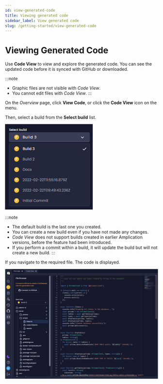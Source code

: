 ```yaml
---
id: view-generated-code
title: Viewing generated code
sidebar_label: View generated code
slug: /getting-started/view-generated-code
---
```


# Viewing Generated Code

Use  **Code View** to view and explore the generated code. You can see the updated code before it is synced with GitHub or downloaded. 


:::note
- Graphic files are not visible with _Code View_.
- You cannot edit files with _Code View_.
:::

On the _Overview_ page, click **View Code**, or click the **Code View** icon on the menu.

Then, select a build from the **Select build** list. 

  ![](../getting-started/assets/view-code2a.png)

:::note
- The default build is the last one you created.
- You can create a new build even if you have not made any changes.
-  _Code View_ does not support builds created in earlier Amplication versions, before the feature had been introduced. 
- If you perform a commit within a build, it will update the build but will not create a new build. 
:::


If you navigate to the required file. The code is displayed. 


   ![](../getting-started/assets/view-code3.png)



